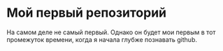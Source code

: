 # Мой первый репозиторий
На самом деле не самый первый. Однако он будет мои первым в тот промежуток времени, когда я начала глубже познавать github.
